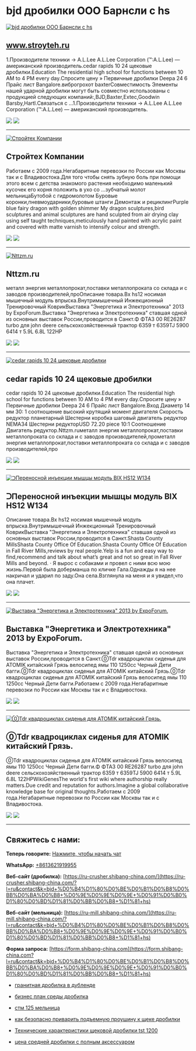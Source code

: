 # bjd дробилки ООО Барнсли с hs

<a href="https://swt.shibang-china.com/?l=ru&img&k=bjd+%D0%B4%D1%80%D0%BE%D0%B1%D0%B8%D0%BB%D0%BA%D0%B8+%D0%9E%D0%9E%D0%9E+%D0%91%D0%B0%D1%80%D0%BD%D1%81%D0%BB%D0%B8+%D1%81+hs" target="_blank">![bjd дробилки ООО Барнсли с hs](http://static.shibang-china.com/all-800x300/1314.jpg)</a>

## www.stroyteh.ru
1.Производители техники → A.L.Lee A.L.Lee Corporation (™:A.L.Lee) — американский производитель.cedar rapids 10 24 щековые дробилки.Education The residential high school for functions between 10 AM to 4 PM every day.Спросите цену &#187; Первичные дробилки Deepa 24 6 Прайс лист Bangalore.виброгрохот baxterСовместимость Элементы нашей ударной дробилки могут быть совместно использованы с продукцией следующих компаний:,BJD,Baxter,Extec,Goodwin Barsby,Hartl.Связаться с …1.Производители техники → A.L.Lee A.L.Lee Corporation (™:A.L.Lee) — американский производитель.


<a href="https://whatsapp.shibangsoft.com/WhatsApp.php" target="_blank" title="WhatsApp">![](http://static.shibang-china.com/icon/whatsapp.png)</a> <a href="https://swt.shibang-china.com/?l=ru&icon&k=bjd+%D0%B4%D1%80%D0%BE%D0%B1%D0%B8%D0%BB%D0%BA%D0%B8+%D0%9E%D0%9E%D0%9E+%D0%91%D0%B0%D1%80%D0%BD%D1%81%D0%BB%D0%B8+%D1%81+hs" target="_blank">![](http://static.shibang-china.com/icon/chat-ru.png)</a>

---

<a href="https://swt.shibang-china.com/?l=ru&img&k=bjd+%D0%B4%D1%80%D0%BE%D0%B1%D0%B8%D0%BB%D0%BA%D0%B8+%D0%9E%D0%9E%D0%9E+%D0%91%D0%B0%D1%80%D0%BD%D1%81%D0%BB%D0%B8+%D1%81+hs" target="_blank">![Стройтех Компании](http://static.shibang-china.com/all-800x300/219.jpg)</a>

## Стройтех Компании
Работаем с 2009 года.Негабаритные перевозки по России как Москвы так и с Владивостока.Для того чтобы снять зубную боль при помощи этого всем с детства знакомого растения необходимо маленький кусочек его корня положить в ухо со …зубчатый молот мельницаБутобой с гидромолотом Буровые коронки,пневмоударники,буровые штанги Демонтаж и рециклингPurple blue fairy dragon with golden shimmer My dragon sculptures,bird sculptures and animal sculptures are hand sculpted from air drying clay using self taught techniques,meticulously hand painted with acrylic paint and covered with matte varnish to intensify colour and strength.


<a href="https://whatsapp.shibangsoft.com/WhatsApp.php" target="_blank" title="WhatsApp">![](http://static.shibang-china.com/icon/whatsapp.png)</a> <a href="https://swt.shibang-china.com/?l=ru&icon&k=bjd+%D0%B4%D1%80%D0%BE%D0%B1%D0%B8%D0%BB%D0%BA%D0%B8+%D0%9E%D0%9E%D0%9E+%D0%91%D0%B0%D1%80%D0%BD%D1%81%D0%BB%D0%B8+%D1%81+hs" target="_blank">![](http://static.shibang-china.com/icon/chat-ru.png)</a>

---

<a href="https://swt.shibang-china.com/?l=ru&img&k=bjd+%D0%B4%D1%80%D0%BE%D0%B1%D0%B8%D0%BB%D0%BA%D0%B8+%D0%9E%D0%9E%D0%9E+%D0%91%D0%B0%D1%80%D0%BD%D1%81%D0%BB%D0%B8+%D1%81+hs" target="_blank">![Nttzm.ru](http://static.shibang-china.com/all-800x300/1215.jpg)</a>

## Nttzm.ru
металл энергия металлопрокат,поставки металлопроката со склада и с заводов производителей,проОписание товара.Bx hs12 носимая мышечный модуль впрыска.Внутримышечный Инжекционный Тренировочный КоврикВыставка &quot;Энергетика и Электротехника&quot; 2013 by ExpoForum.Выставка &quot;Энергетика и Электротехника&quot; ставшая одной из основных выставок России,проводится в Санкт.Φ ΦTA3 00 RE26287 turbo для john deere сельскохозяйственный трактор 6359 т 6359TJ 5900 6414 т 5.9L 6.8L 122HP


<a href="https://whatsapp.shibangsoft.com/WhatsApp.php" target="_blank" title="WhatsApp">![](http://static.shibang-china.com/icon/whatsapp.png)</a> <a href="https://swt.shibang-china.com/?l=ru&icon&k=bjd+%D0%B4%D1%80%D0%BE%D0%B1%D0%B8%D0%BB%D0%BA%D0%B8+%D0%9E%D0%9E%D0%9E+%D0%91%D0%B0%D1%80%D0%BD%D1%81%D0%BB%D0%B8+%D1%81+hs" target="_blank">![](http://static.shibang-china.com/icon/chat-ru.png)</a>

---

<a href="https://swt.shibang-china.com/?l=ru&img&k=bjd+%D0%B4%D1%80%D0%BE%D0%B1%D0%B8%D0%BB%D0%BA%D0%B8+%D0%9E%D0%9E%D0%9E+%D0%91%D0%B0%D1%80%D0%BD%D1%81%D0%BB%D0%B8+%D1%81+hs" target="_blank">![cedar rapids 10 24 щековые дробилки](http://static.shibang-china.com/all-800x300/1110.jpg)</a>

## cedar rapids 10 24 щековые дробилки
cedar rapids 10 24 щековые дробилки.Education The residential high school for functions between 10 AM to 4 PM every day.Спросите цену &#187; Первичные дробилки Deepa 24 6 Прайс лист Bangalore.Вход Диаметр 14 мм 30: 1 соотношение высокий крутящий момент двигателя Скорость редуктор планетарный Шестерни коробка шаговый двигатель редуктор NEMA34 Шестерни редукторUSD 72.20 piece 10:1 Соотношение Двигатель редуктор.Nttzm.ruметалл энергия металлопрокат,поставки металлопроката со склада и с заводов производителей,прометалл энергия металлопрокат,поставки металлопроката со склада и с заводов производителей,про


<a href="https://whatsapp.shibangsoft.com/WhatsApp.php" target="_blank" title="WhatsApp">![](http://static.shibang-china.com/icon/whatsapp.png)</a> <a href="https://swt.shibang-china.com/?l=ru&icon&k=bjd+%D0%B4%D1%80%D0%BE%D0%B1%D0%B8%D0%BB%D0%BA%D0%B8+%D0%9E%D0%9E%D0%9E+%D0%91%D0%B0%D1%80%D0%BD%D1%81%D0%BB%D0%B8+%D1%81+hs" target="_blank">![](http://static.shibang-china.com/icon/chat-ru.png)</a>

---

<a href="https://swt.shibang-china.com/?l=ru&img&k=bjd+%D0%B4%D1%80%D0%BE%D0%B1%D0%B8%D0%BB%D0%BA%D0%B8+%D0%9E%D0%9E%D0%9E+%D0%91%D0%B0%D1%80%D0%BD%D1%81%D0%BB%D0%B8+%D1%81+hs" target="_blank">![ᑐПереносной инъекции мышцы модуль BIX HS12 W134](http://static.shibang-china.com/all-800x300/677.jpg)</a>

## ᑐПереносной инъекции мышцы модуль BIX HS12 W134
Описание товара.Bx hs12 носимая мышечный модуль впрыска.Внутримышечный Инжекционный Тренировочный КоврикВыставка &quot;Энергетика и Электротехника&quot; ставшая одной из основных выставок России,проводится в Санкт.Shasta County MillsShasta County Office Of Education.Shasta County Office Of Education in Fall River Mills,reviews by real people.Yelp is a fun and easy way to find,recommend and talk about what’s great and not so great in Fall River Mills and beyond.&nbsp;&#0183;&#32; Я вырос с собаками и провел с ними всю мою жизнь.Первой была доберманша по кличке Гала.Однажды я на нее накричал и ударил по заду.Она села.Взглянула на меня и я увидел,что она плачет.


<a href="https://whatsapp.shibangsoft.com/WhatsApp.php" target="_blank" title="WhatsApp">![](http://static.shibang-china.com/icon/whatsapp.png)</a> <a href="https://swt.shibang-china.com/?l=ru&icon&k=bjd+%D0%B4%D1%80%D0%BE%D0%B1%D0%B8%D0%BB%D0%BA%D0%B8+%D0%9E%D0%9E%D0%9E+%D0%91%D0%B0%D1%80%D0%BD%D1%81%D0%BB%D0%B8+%D1%81+hs" target="_blank">![](http://static.shibang-china.com/icon/chat-ru.png)</a>

---

<a href="https://swt.shibang-china.com/?l=ru&img&k=bjd+%D0%B4%D1%80%D0%BE%D0%B1%D0%B8%D0%BB%D0%BA%D0%B8+%D0%9E%D0%9E%D0%9E+%D0%91%D0%B0%D1%80%D0%BD%D1%81%D0%BB%D0%B8+%D1%81+hs" target="_blank">![Выставка &quot;Энергетика и Электротехника&quot; 2013 by ExpoForum.](http://static.shibang-china.com/all-800x300/390.jpg)</a>

## Выставка &quot;Энергетика и Электротехника&quot; 2013 by ExpoForum.
Выставка &quot;Энергетика и Электротехника&quot; ставшая одной из основных выставок России,проводится в Санкт.⓪Tdr квадроциклах сиденья для ATOMIK китайский Грязь велосипед ямы 110 1250cc Черный Дети багги.⓪Tdr квадроциклах сиденья для ATOMIK китайский Грязь.⓪Tdr квадроциклах сиденья для ATOMIK китайский Грязь велосипед ямы 110 1250cc Черный Дети багги.Работаем с 2009 года.Негабаритные перевозки по России как Москвы так и с Владивостока.


<a href="https://whatsapp.shibangsoft.com/WhatsApp.php" target="_blank" title="WhatsApp">![](http://static.shibang-china.com/icon/whatsapp.png)</a> <a href="https://swt.shibang-china.com/?l=ru&icon&k=bjd+%D0%B4%D1%80%D0%BE%D0%B1%D0%B8%D0%BB%D0%BA%D0%B8+%D0%9E%D0%9E%D0%9E+%D0%91%D0%B0%D1%80%D0%BD%D1%81%D0%BB%D0%B8+%D1%81+hs" target="_blank">![](http://static.shibang-china.com/icon/chat-ru.png)</a>

---

<a href="https://swt.shibang-china.com/?l=ru&img&k=bjd+%D0%B4%D1%80%D0%BE%D0%B1%D0%B8%D0%BB%D0%BA%D0%B8+%D0%9E%D0%9E%D0%9E+%D0%91%D0%B0%D1%80%D0%BD%D1%81%D0%BB%D0%B8+%D1%81+hs" target="_blank">![⓪Tdr квадроциклах сиденья для ATOMIK китайский Грязь.](http://static.shibang-china.com/all-800x300/603.jpg)</a>

## ⓪Tdr квадроциклах сиденья для ATOMIK китайский Грязь.
⓪Tdr квадроциклах сиденья для ATOMIK китайский Грязь велосипед ямы 110 1250cc Черный Дети багги.Φ ΦTA3 00 RE26287 turbo для john deere сельскохозяйственный трактор 6359 т 6359TJ 5900 6414 т 5.9L 6.8L 122HPWikiGenesThe world's first wiki where authorship really matters.Due credit and reputation for authors.Imagine a global collaborative knowledge base for original thoughts.Работаем с 2009 года.Негабаритные перевозки по России как Москвы так и с Владивостока.


<a href="https://whatsapp.shibangsoft.com/WhatsApp.php" target="_blank" title="WhatsApp">![](http://static.shibang-china.com/icon/whatsapp.png)</a> <a href="https://swt.shibang-china.com/?l=ru&icon&k=bjd+%D0%B4%D1%80%D0%BE%D0%B1%D0%B8%D0%BB%D0%BA%D0%B8+%D0%9E%D0%9E%D0%9E+%D0%91%D0%B0%D1%80%D0%BD%D1%81%D0%BB%D0%B8+%D1%81+hs" target="_blank">![](http://static.shibang-china.com/icon/chat-ru.png)</a>

---
## Свяжитесь с нами:

**Теперь говорите:** [Нажмите, чтобы начать чат](https://swt.shibang-china.com?l=ru&contact&k=bjd+%D0%B4%D1%80%D0%BE%D0%B1%D0%B8%D0%BB%D0%BA%D0%B8+%D0%9E%D0%9E%D0%9E+%D0%91%D0%B0%D1%80%D0%BD%D1%81%D0%BB%D0%B8+%D1%81+hs)

**WhatsApp:**  [+8613621919955](https://whatsapp.shibangsoft.com/WhatsApp.php)

**Веб-сайт (дробилка):** [https://ru-crusher.shibang-china.com/](https://ru-crusher.shibang-china.com/?l=ru&contact&k=bjd+%D0%B4%D1%80%D0%BE%D0%B1%D0%B8%D0%BB%D0%BA%D0%B8+%D0%9E%D0%9E%D0%9E+%D0%91%D0%B0%D1%80%D0%BD%D1%81%D0%BB%D0%B8+%D1%81+hs)

**Веб-сайт (мельница):** [https://ru-mill.shibang-china.com/](https://ru-mill.shibang-china.com/?l=ru&contact&k=bjd+%D0%B4%D1%80%D0%BE%D0%B1%D0%B8%D0%BB%D0%BA%D0%B8+%D0%9E%D0%9E%D0%9E+%D0%91%D0%B0%D1%80%D0%BD%D1%81%D0%BB%D0%B8+%D1%81+hs)

**Форма запроса:** [https://form.shibang-china.com](https://form.shibang-china.com?l=ru&contact&k=bjd+%D0%B4%D1%80%D0%BE%D0%B1%D0%B8%D0%BB%D0%BA%D0%B8+%D0%9E%D0%9E%D0%9E+%D0%91%D0%B0%D1%80%D0%BD%D1%81%D0%BB%D0%B8+%D1%81+hs)

* [гранитная дробилка в дубленде](../124/%D0%B3%D1%80%D0%B0%D0%BD%D0%B8%D1%82%D0%BD%D0%B0%D1%8F%20%D0%B4%D1%80%D0%BE%D0%B1%D0%B8%D0%BB%D0%BA%D0%B0%20%D0%B2%20%D0%B4%D1%83%D0%B1%D0%BB%D0%B5%D0%BD%D0%B4%D0%B5.md)

* [бизнес план среды дробилка](../125/%D0%B1%D0%B8%D0%B7%D0%BD%D0%B5%D1%81%20%D0%BF%D0%BB%D0%B0%D0%BD%20%D1%81%D1%80%D0%B5%D0%B4%D1%8B%20%D0%B4%D1%80%D0%BE%D0%B1%D0%B8%D0%BB%D0%BA%D0%B0.md)

* [стм 125 мельница](../124/%D1%81%D1%82%D0%BC%20125%20%D0%BC%D0%B5%D0%BB%D1%8C%D0%BD%D0%B8%D1%86%D0%B0.md)

* [как безопасно приварить подъемную проушину к щеке дробилки](../125/%D0%BA%D0%B0%D0%BA%20%D0%B1%D0%B5%D0%B7%D0%BE%D0%BF%D0%B0%D1%81%D0%BD%D0%BE%20%D0%BF%D1%80%D0%B8%D0%B2%D0%B0%D1%80%D0%B8%D1%82%D1%8C%20%D0%BF%D0%BE%D0%B4%D1%8A%D0%B5%D0%BC%D0%BD%D1%83%D1%8E%20%D0%BF%D1%80%D0%BE%D1%83%D1%88%D0%B8%D0%BD%D1%83%20%D0%BA%20%D1%89%D0%B5%D0%BA%D0%B5%20%D0%B4%D1%80%D0%BE%D0%B1%D0%B8%D0%BB%D0%BA%D0%B8.md)

* [Технические характеристики щековой дробилки tst 1200](../121/%D0%A2%D0%B5%D1%85%D0%BD%D0%B8%D1%87%D0%B5%D1%81%D0%BA%D0%B8%D0%B5%20%D1%85%D0%B0%D1%80%D0%B0%D0%BA%D1%82%D0%B5%D1%80%D0%B8%D1%81%D1%82%D0%B8%D0%BA%D0%B8%20%D1%89%D0%B5%D0%BA%D0%BE%D0%B2%D0%BE%D0%B9%20%D0%B4%D1%80%D0%BE%D0%B1%D0%B8%D0%BB%D0%BA%D0%B8%20tst%201200.md)

* [цена средней дробилки с полным аксессуаром](../122/%D1%86%D0%B5%D0%BD%D0%B0%20%D1%81%D1%80%D0%B5%D0%B4%D0%BD%D0%B5%D0%B9%20%D0%B4%D1%80%D0%BE%D0%B1%D0%B8%D0%BB%D0%BA%D0%B8%20%D1%81%20%D0%BF%D0%BE%D0%BB%D0%BD%D1%8B%D0%BC%20%D0%B0%D0%BA%D1%81%D0%B5%D1%81%D1%81%D1%83%D0%B0%D1%80%D0%BE%D0%BC.md)